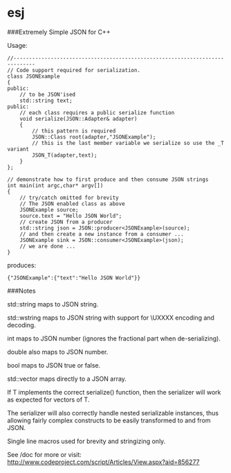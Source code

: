 esj
===

###Extremely Simple JSON for C++

Usage:

```
//-----------------------------------------------------------------------------
// Code support required for serialization.
class JSONExample
{
public:
    // to be JSON'ised
    std::string text;
public:
    // each class requires a public serialize function
    void serialize(JSON::Adapter& adapter)
    {
        // this pattern is required 
        JSON::Class root(adapter,"JSONExample");
        // this is the last member variable we serialize so use the _T variant
        JSON_T(adapter,text);
    }
};
```

```
// demonstrate how to first produce and then consume JSON strings
int main(int argc,char* argv[])
{
    // try/catch omitted for brevity
    // The JSON enabled class as above
    JSONExample source;
    source.text = "Hello JSON World";
    // create JSON from a producer
    std::string json = JSON::producer<JSONExample>(source);
    // and then create a new instance from a consumer ...
    JSONExample sink = JSON::consumer<JSONExample>(json);
    // we are done ...
}
```
produces:

```
{"JSONExample":{"text":"Hello JSON World"}}
```

###Notes

std::string maps to JSON string.

std::wstring maps to JSON string with support for \UXXXX encoding and decoding.

int maps to JSON number (ignores the fractional part when de-serializing).

double also maps to JSON number.

bool maps to JSON true or false.

std::vector<T> maps directly to a JSON array. 

If T implements the correct serialize() function, then the serializer will work as expected for vectors of T.

The serializer will also correctly handle nested serializable instances, thus allowing fairly complex constructs to be easily transformed to and from JSON.

Single line macros used for brevity and stringizing only.

See /doc for more or visit: http://www.codeproject.com/script/Articles/View.aspx?aid=856277
